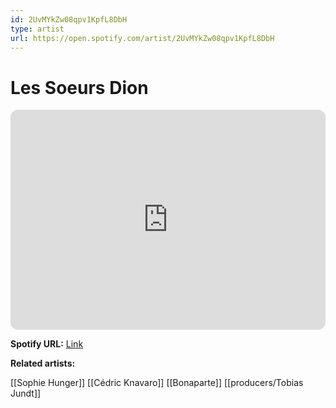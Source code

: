 ```yaml
---
id: 2UvMYkZw08qpv1KpfL8DbH
type: artist
url: https://open.spotify.com/artist/2UvMYkZw08qpv1KpfL8DbH
---
```

# Les Soeurs Dion

<iframe style="border-radius:12px" src="https://open.spotify.com/embed/artist/2UvMYkZw08qpv1KpfL8DbH" width="100%" height="352" frameBorder="0" allowfullscreen="" allow="autoplay; clipboard-write; encrypted-media; fullscreen; picture-in-picture" loading="lazy"></iframe>

**Spotify URL:** [Link](https://open.spotify.com/artist/2UvMYkZw08qpv1KpfL8DbH)

**Related artists:**

[[Sophie Hunger]]
[[Cédric Knavaro]]
[[Bonaparte]]
[[producers/Tobias Jundt]]
